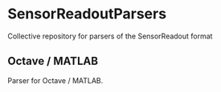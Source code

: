 # SensorReadoutParsers
Collective repository for parsers of the SensorReadout format

## Octave / MATLAB
Parser for Octave / MATLAB.
